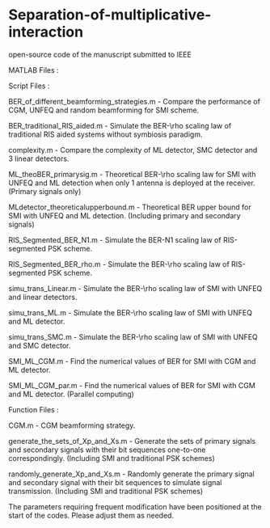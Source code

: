 # Separation-of-multiplicative-interaction
open-source code of the manuscript submitted to IEEE

MATLAB Files :

Script Files :

BER_of_different_beamforming_strategies.m - Compare the performance of CGM, UNFEQ and random beamforming for SMI scheme.

BER_traditional_RIS_aided.m - Simulate the BER-\rho scaling law of traditional RIS aided systems without symbiosis paradigm.

complexity.m - Compare the complexity of ML detector, SMC detector and 3 linear detectors.

ML_theoBER_primarysig.m - Theoretical BER-\rho scaling law for SMI with UNFEQ and ML detection when only 1 antenna is deployed at the receiver. (Primary signals only)

MLdetector_theoreticalupperbound.m - Theoretical BER upper bound for SMI with UNFEQ and ML detection. (Including primary and secondary signals)

RIS_Segmented_BER_N1.m - Simulate the BER-N1 scaling law of RIS-segmented PSK scheme.

RIS_Segmented_BER_rho.m - Simulate the BER-\rho scaling law of RIS-segmented PSK scheme.

simu_trans_Linear.m - Simulate the BER-\rho scaling law of SMI with UNFEQ and linear detectors.

simu_trans_ML.m - Simulate the BER-\rho scaling law of SMI with UNFEQ and ML detector.

simu_trans_SMC.m - Simulate the BER-\rho scaling law of SMI with UNFEQ and SMC detector.

SMI_ML_CGM.m - Find the numerical values of BER for SMI with CGM and ML detector.

SMI_ML_CGM_par.m - Find the numerical values of BER for SMI with CGM and ML detector. (Parallel computing)


Function Files :

CGM.m - CGM beamforming strategy.

generate_the_sets_of_Xp_and_Xs.m - Generate the sets of primary signals and secondary signals with their bit sequences one-to-one correspondingly. (Including SMI and traditional PSK schemes)

randomly_generate_Xp_and_Xs.m - Randomly generate the primary signal and secondary signal with their bit sequences to simulate signal transmission. (Including SMI and traditional PSK schemes)



The parameters requiring frequent modification have been positioned at the start of the codes. Please adjust them as needed.
